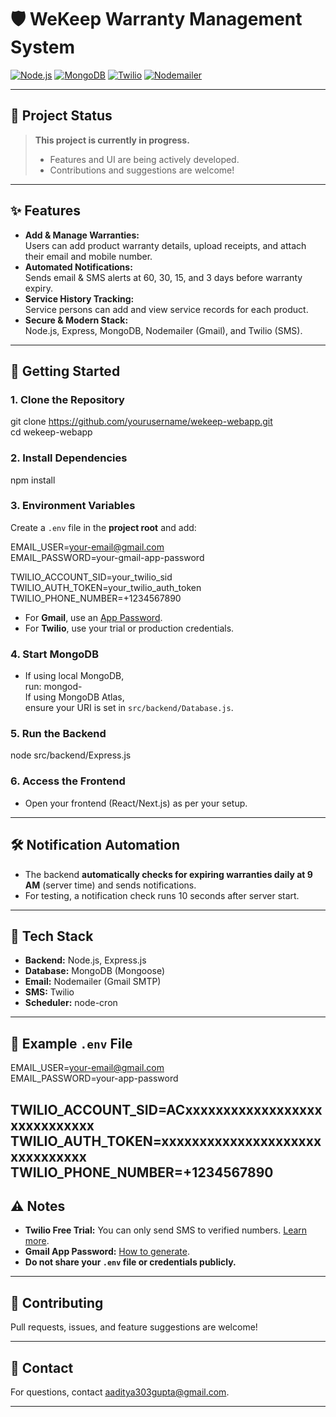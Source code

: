 # 🛡️ WeKeep Warranty Management System

[![Node.js](https://img.shields.io/badge/Node.js-18.x-green?logo=node.js)](https://nodejs.org/)
[![MongoDB](https://img.shields.io/badge/MongoDB-Database-green?logo=mongodb)](https://www.mongodb.com/)
[![Twilio](https://img.shields.io/badge/SMS-Twilio-red?logo=twilio)](https://www.twilio.com/)
[![Nodemailer](https://img.shields.io/badge/Email-Nodemailer-yellow?logo=gmail)](https://nodemailer.com/)

---

## 🚧 Project Status

> **This project is currently in progress.**
> - Features and UI are being actively developed.
> - Contributions and suggestions are welcome!

---

## ✨ Features

- **Add & Manage Warranties:**  
  Users can add product warranty details, upload receipts, and attach their email and mobile number.
- **Automated Notifications:**  
  Sends email & SMS alerts at 60, 30, 15, and 3 days before warranty expiry.
- **Service History Tracking:**  
  Service persons can add and view service records for each product.
- **Secure & Modern Stack:**  
  Node.js, Express, MongoDB, Nodemailer (Gmail), and Twilio (SMS).

---

## 🚀 Getting Started

### 1. **Clone the Repository**

git clone https://github.com/yourusername/wekeep-webapp.git<br>
cd wekeep-webapp

### 2. **Install Dependencies**<br>

npm install

### 3. **Environment Variables**

Create a `.env` file in the **project root** and add:

EMAIL_USER=your-email@gmail.com<br>
EMAIL_PASSWORD=your-gmail-app-password<br>

TWILIO_ACCOUNT_SID=your_twilio_sid<br>
TWILIO_AUTH_TOKEN=your_twilio_auth_token<br>
TWILIO_PHONE_NUMBER=+1234567890<br>

- For **Gmail**, use an [App Password](https://support.google.com/accounts/answer/185833?hl=en).
- For **Twilio**, use your trial or production credentials.

### 4. **Start MongoDB**

- If using local MongoDB,<br> run:
mongod-<br> If using MongoDB Atlas,<br> ensure your URI is set in `src/backend/Database.js`.

### 5. **Run the Backend**

node src/backend/Express.js
### 6. **Access the Frontend**

- Open your frontend (React/Next.js) as per your setup.

---

## 🛠️ Notification Automation

- The backend **automatically checks for expiring warranties daily at 9 AM** (server time) and sends notifications.
- For testing, a notification check runs 10 seconds after server start.

---

## 📲 Tech Stack

- **Backend:** Node.js, Express.js
- **Database:** MongoDB (Mongoose)
- **Email:** Nodemailer (Gmail SMTP)
- **SMS:** Twilio
- **Scheduler:** node-cron

---

## 📝 Example `.env` File

EMAIL_USER=your-email@gmail.com<br>
EMAIL_PASSWORD=your-app-password

TWILIO_ACCOUNT_SID=ACxxxxxxxxxxxxxxxxxxxxxxxxxxxxx
TWILIO_AUTH_TOKEN=xxxxxxxxxxxxxxxxxxxxxxxxxxxxxxx
TWILIO_PHONE_NUMBER=+1234567890
---

## ⚠️ Notes

- **Twilio Free Trial:** You can only send SMS to verified numbers. [Learn more](https://www.twilio.com/console/phone-numbers/verified).
- **Gmail App Password:** [How to generate](https://support.google.com/accounts/answer/185833?hl=en).
- **Do not share your `.env` file or credentials publicly.**

---

## 🤝 Contributing

Pull requests, issues, and feature suggestions are welcome!

---

## 📧 Contact

For questions, contact [aaditya303gupta@gmail.com](mailto:aaditya303gupta@gmail.com).

---

